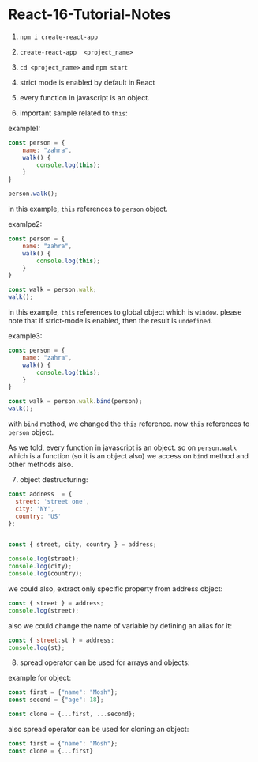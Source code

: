 # React-16-Tutorial-Notes



1. `npm i create-react-app`
2. `create-react-app  <project_name>`
3. `cd <project_name>`  and  `npm start`
4. strict mode is enabled by default in React
5. every function in javascript is an object.


6. important sample related to `this`:

example1:
```javascript
const person = {
    name: "zahra",
    walk() {
        console.log(this);
    }
}

person.walk();
```

in this example, `this` references to `person` object.


examlpe2:

```javascript
const person = {
    name: "zahra",
    walk() {
        console.log(this);
    }
}

const walk = person.walk;
walk();
```

in this example, `this` references to global object which is `window`.  please note that if strict-mode is enabled, then the result is `undefined`.

example3:

```javascript
const person = {
    name: "zahra",
    walk() {
        console.log(this);
    }
}

const walk = person.walk.bind(person);
walk();
```

with `bind` method, we changed the `this` reference. now `this` references to `person` object.

As we told, every function in javascript is an object. so on `person.walk` which is a function (so it is an object also) we access on `bind` method and other methods also.



7. object destructuring:

``` javascript
const address  = {
  street: 'street one',
  city: 'NY',
  country: 'US'  
};


const { street, city, country } = address;

console.log(street);
console.log(city);
console.log(country);
```


we could also, extract only specific property from address object:

```javascript
const { street } = address;
console.log(street);
```

also we could change the name of variable by defining an alias for it:

```javascript
const { street:st } = address;
console.log(st);
```


8. spread operator can be used for arrays and objects:


example for object:
```javascript
const first = {"name": "Mosh"};
const second = {"age": 18};

const clone = {...first, ...second};
```

also spread operator can be used for cloning an object:

```javascript
const first = {"name": "Mosh"};
const clone = {...first}
```


   



